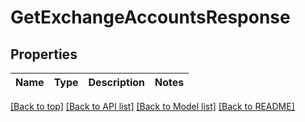 # GetExchangeAccountsResponse

## Properties

|Name | Type | Description | Notes|
|------------ | ------------- | ------------- | -------------|




[[Back to top]](#) [[Back to API list]](../../README.md#documentation-for-api-endpoints) [[Back to Model list]](../../README.md#documentation-for-models) [[Back to README]](../../README.md)
